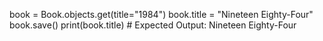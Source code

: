 book = Book.objects.get(title="1984")
book.title = "Nineteen Eighty-Four"
book.save()
print(book.title)  # Expected Output: Nineteen Eighty-Four
